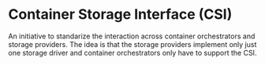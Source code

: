 # Container Storage Interface (CSI)
An initiative to standarize the interaction across container orchestrators and storage providers. The idea is that the storage providers implement only just one storage driver and container orchestrators only have to support the CSI.
